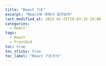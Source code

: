 ```yaml
---
title: "React 기초"
excerpt: "React에 대해서 알아보자"
last_modified_at: 2022-01-25T18:03:16-19:00
categories:
  - React
tags:
  - React
  - FrontEnd
toc: true
toc_sticky: true
toc_label: "React 기초지식"
---
```

